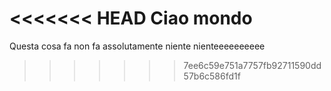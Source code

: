 <<<<<<< HEAD
Ciao
mondo
=======
Questa cosa fa non fa assolutamente niente nienteeeeeeeeee
>>>>>>> 7ee6c59e751a7757fb92711590dd57b6c586fd1f
